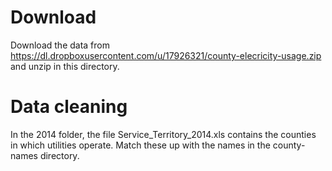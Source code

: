# Download

Download the data from <https://dl.dropboxusercontent.com/u/17926321/county-elecricity-usage.zip> and unzip in this directory.

# Data cleaning

In the 2014 folder, the file Service_Territory_2014.xls
contains the counties in which utilities operate. Match these up with the
names in the county-names directory.
